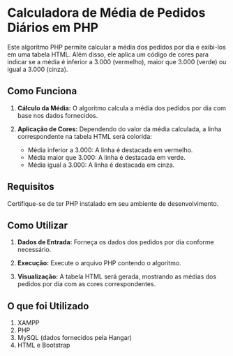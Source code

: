 ﻿# Calculadora de Média de Pedidos Diários em PHP

Este algoritmo PHP permite calcular a média dos pedidos por dia e exibi-los em uma tabela HTML. Além disso, ele aplica um código de cores para indicar se a média é inferior a 3.000 (vermelho), maior que 3.000 (verde) ou igual a 3.000 (cinza).

## Como Funciona

1. **Cálculo da Média:** O algoritmo calcula a média dos pedidos por dia com base nos dados fornecidos.
   
2. **Aplicação de Cores:** Dependendo do valor da média calculada, a linha correspondente na tabela HTML será colorida:
   - Média inferior a 3.000: A linha é destacada em vermelho.
   - Média maior que 3.000: A linha é destacada em verde.
   - Média igual a 3.000: A linha é destacada em cinza.

## Requisitos

Certifique-se de ter PHP instalado em seu ambiente de desenvolvimento.

## Como Utilizar

1. **Dados de Entrada:** Forneça os dados dos pedidos por dia conforme necessário.

2. **Execução:** Execute o arquivo PHP contendo o algoritmo.

3. **Visualização:** A tabela HTML será gerada, mostrando as médias dos pedidos por dia com as cores correspondentes.

## O que foi Utilizado

1. XAMPP
2. PHP
3. MySQL (dados fornecidos pela Hangar)
4. HTML e Bootstrap
